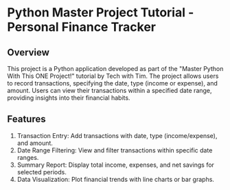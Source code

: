 # Python Master Project Tutorial - Personal Finance Tracker

## Overview

This project is a Python application developed as part of the "Master Python With This ONE Project!" tutorial by Tech with Tim. The project allows users to record transactions, specifying the date, type (income or expense), and amount. Users can view their transactions within a specified date range, providing insights into their financial habits. 

## Features
1. Transaction Entry:
    Add transactions with date, type (income/expense), and amount.
2. Date Range Filtering:
    View and filter transactions within specific date ranges.
3. Summary Report:
    Display total income, expenses, and net savings for selected periods.
4. Data Visualization:
    Plot financial trends with line charts or bar graphs.


   
